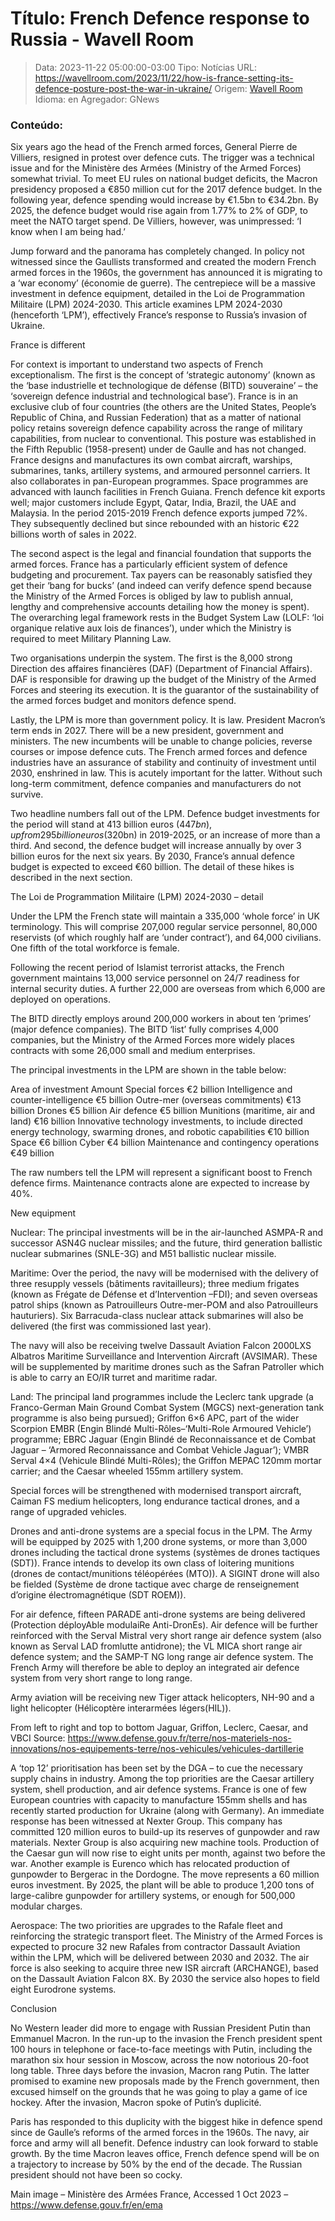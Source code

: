 # Título: French Defence response to Russia - Wavell Room

>Data: 2023-11-22 05:00:00-03:00
>Tipo: Notícias
>URL: https://wavellroom.com/2023/11/22/how-is-france-setting-its-defence-posture-post-the-war-in-ukraine/
>Origem: [Wavell Room](https://wavellroom.com)
>Idioma: en
>Agregador: GNews

### Conteúdo:

Six years ago the head of the French armed forces, General Pierre de Villiers, resigned in protest over defence cuts. The trigger was a technical issue and for the Ministère des Armées (Ministry of the Armed Forces) somewhat trivial. To meet EU rules on national budget deficits, the Macron presidency proposed a €850 million cut for the 2017 defence budget. In the following year, defence spending would increase by €1.5bn to €34.2bn. By 2025, the defence budget would rise again from 1.77% to 2% of GDP, to meet the NATO target spend. De Villiers, however, was unimpressed: ‘I know when I am being had.’

Jump forward and the panorama has completely changed. In policy not witnessed since the Gaullists transformed and created the modern French armed forces in the 1960s, the government has announced it is migrating to a ‘war economy’ (économie de guerre). The centrepiece will be a massive investment in defence equipment, detailed in the Loi de Programmation Militaire (LPM) 2024-2030. This article examines LPM 2024-2030 (henceforth ‘LPM’), effectively France’s response to Russia’s invasion of Ukraine.

France is different

For context is important to understand two aspects of French exceptionalism. The first is the concept of ‘strategic autonomy’ (known as the ‘base industrielle et technologique de défense (BITD) souveraine’ – the ‘sovereign defence industrial and technological base’). France is in an exclusive club of four countries (the others are the United States, People’s Republic of China, and Russian Federation) that as a matter of national policy retains sovereign defence capability across the range of military capabilities, from nuclear to conventional. This posture was established in the Fifth Republic (1958-present) under de Gaulle and has not changed. France designs and manufactures its own combat aircraft, warships, submarines, tanks, artillery systems, and armoured personnel carriers. It also collaborates in pan-European programmes. Space programmes are advanced with launch facilities in French Guiana. French defence kit exports well; major customers include Egypt, Qatar, India, Brazil, the UAE and Malaysia. In the period 2015-2019 French defence exports jumped 72%. They subsequently declined but since rebounded with an historic €22 billions worth of sales in 2022.

The second aspect is the legal and financial foundation that supports the armed forces. France has a particularly efficient system of defence budgeting and procurement. Tax payers can be reasonably satisfied they get their ‘bang for bucks’ (and indeed can verify defence spend because the Ministry of the Armed Forces is obliged by law to publish annual, lengthy and comprehensive accounts detailing how the money is spent). The overarching legal framework rests in the Budget System Law (LOLF: ‘loi organique relative aux lois de finances’), under which the Ministry is required to meet Military Planning Law.

Two organisations underpin the system. The first is the 8,000 strong Direction des affaires financières (DAF) (Department of Financial Affairs). DAF is responsible for drawing up the budget of the Ministry of the Armed Forces and steering its execution. It is the guarantor of the sustainability of the armed forces budget and monitors defence spend.

Lastly, the LPM is more than government policy. It is law. President Macron’s term ends in 2027. There will be a new president, government and ministers. The new incumbents will be unable to change policies, reverse courses or impose defence cuts. The French armed forces and defence industries have an assurance of stability and continuity of investment until 2030, enshrined in law. This is acutely important for the latter. Without such long-term commitment, defence companies and manufacturers do not survive.

Two headline numbers fall out of the LPM. Defence budget investments for the period will stand at 413 billion euros ($447bn), up from 295 billion euros ($320bn) in 2019-2025, or an increase of more than a third. And second, the defence budget will increase annually by over 3 billion euros for the next six years. By 2030, France’s annual defence budget is expected to exceed €60 billion. The detail of these hikes is described in the next section.

The Loi de Programmation Militaire (LPM) 2024-2030 – detail

Under the LPM the French state will maintain a 335,000 ‘whole force’ in UK terminology. This will comprise 207,000 regular service personnel, 80,000 reservists (of which roughly half are ‘under contract’), and 64,000 civilians. One fifth of the total workforce is female.

Following the recent period of Islamist terrorist attacks, the French government maintains 13,000 service personnel on 24/7 readiness for internal security duties. A further 22,000 are overseas from which 6,000 are deployed on operations.

The BITD directly employs around 200,000 workers in about ten ‘primes’ (major defence companies). The BITD ‘list’ fully comprises 4,000 companies, but the Ministry of the Armed Forces more widely places contracts with some 26,000 small and medium enterprises.

The principal investments in the LPM are shown in the table below:

Area of investment Amount Special forces €2 billion Intelligence and counter-intelligence €5 billion Outre-mer (overseas commitments) €13 billion Drones €5 billion Air defence €5 billion Munitions (maritime, air and land) €16 billion Innovative technology investments, to include directed energy technology, swarming drones, and robotic capabilities €10 billion Space €6 billion Cyber €4 billion Maintenance and contingency operations €49 billion

The raw numbers tell the LPM will represent a significant boost to French defence firms. Maintenance contracts alone are expected to increase by 40%.

New equipment

Nuclear: The principal investments will be in the air-launched ASMPA-R and successor ASN4G nuclear missiles; and the future, third generation ballistic nuclear submarines (SNLE-3G) and M51 ballistic nuclear missile.

Maritime: Over the period, the navy will be modernised with the delivery of three resupply vessels (bâtiments ravitailleurs); three medium frigates (known as Frégate de Défense et d’Intervention –FDI); and seven overseas patrol ships (known as Patrouilleurs Outre-mer-POM and also Patrouilleurs hauturiers). Six Barracuda-class nuclear attack submarines will also be delivered (the first was commissioned last year).

The navy will also be receiving twelve Dassault Aviation Falcon 2000LXS Albatros Maritime Surveillance and Intervention Aircraft (AVSIMAR). These will be supplemented by maritime drones such as the Safran Patroller which is able to carry an EO/IR turret and maritime radar.

Land: The principal land programmes include the Leclerc tank upgrade (a Franco-German Main Ground Combat System (MGCS) next-generation tank programme is also being pursued); Griffon 6×6 APC, part of the wider Scorpion EMBR (Engin Blindé Multi-Rôles–‘Multi-Role Armoured Vehicle’) programme; EBRC Jaguar (Engin Blindé de Reconnaissance et de Combat Jaguar – ‘Armored Reconnaissance and Combat Vehicle Jaguar’); VMBR Serval 4×4 (Vehicule Blindé Multi-Rôles); the Griffon MEPAC 120mm mortar carrier; and the Caesar wheeled 155mm artillery system.

Special forces will be strengthened with modernised transport aircraft, Caiman FS medium helicopters, long endurance tactical drones, and a range of upgraded vehicles.

Drones and anti-drone systems are a special focus in the LPM. The Army will be equipped by 2025 with 1,200 drone systems, or more than 3,000 drones including the tactical drone systems (systèmes de drones tactiques (SDT)). France intends to develop its own class of loitering munitions (drones de contact/munitions téléopérées (MTO)). A SIGINT drone will also be fielded (Système de drone tactique avec charge de renseignement d’origine électromagnétique (SDT ROEM)).

For air defence, fifteen PARADE anti-drone systems are being delivered (Protection déployAble modulaiRe Anti-DronEs). Air defence will be further reinforced with the Serval Mistral very short range air defence system (also known as Serval LAD fromlutte antidrone); the VL MICA short range air defence system; and the SAMP-T NG long range air defence system. The French Army will therefore be able to deploy an integrated air defence system from very short range to long range.

Army aviation will be receiving new Tiger attack helicopters, NH-90 and a light helicopter (Hélicoptère interarmées légers(HIL)).

From left to right and top to bottom Jaguar, Griffon, Leclerc, Caesar, and VBCI Source: https://www.defense.gouv.fr/terre/nos-materiels-nos-innovations/nos-equipements-terre/nos-vehicules/vehicules-dartillerie

A ‘top 12’ prioritisation has been set by the DGA – to cue the necessary supply chains in industry. Among the top priorities are the Caesar artillery system, shell production, and air defence systems. France is one of few European countries with capacity to manufacture 155mm shells and has recently started production for Ukraine (along with Germany). An immediate response has been witnessed at Nexter Group. This company has committed 120 million euros to build-up its reserves of gunpowder and raw materials. Nexter Group is also acquiring new machine tools. Production of the Caesar gun will now rise to eight units per month, against two before the war. Another example is Eurenco which has relocated production of gunpowder to Bergerac in the Dordogne. The move represents a 60 million euros investment. By 2025, the plant will be able to produce 1,200 tons of large-calibre gunpowder for artillery systems, or enough for 500,000 modular charges.

Aerospace: The two priorities are upgrades to the Rafale fleet and reinforcing the strategic transport fleet. The Ministry of the Armed Forces is expected to procure 32 new Rafales from contractor Dassault Aviation within the LPM, which will be delivered between 2030 and 2032. The air force is also seeking to acquire three new ISR aircraft (ARCHANGE), based on the Dassault Aviation Falcon 8X. By 2030 the service also hopes to field eight Eurodrone systems.

Conclusion

No Western leader did more to engage with Russian President Putin than Emmanuel Macron. In the run-up to the invasion the French president spent 100 hours in telephone or face-to-face meetings with Putin, including the marathon six hour session in Moscow, across the now notorious 20-foot long table. Three days before the invasion, Macron rang Putin. The latter promised to examine new proposals made by the French government, then excused himself on the grounds that he was going to play a game of ice hockey. After the invasion, Macron spoke of Putin’s duplicité.

Paris has responded to this duplicity with the biggest hike in defence spend since de Gaulle’s reforms of the armed forces in the 1960s. The navy, air force and army will all benefit. Defence industry can look forward to stable growth. By the time Macron leaves office, French defence spend will be on a trajectory to increase by 50% by the end of the decade. The Russian president should not have been so cocky.

Main image – Ministère des Armées France, Accessed 1 Oct 2023 – https://www.defense.gouv.fr/en/ema
